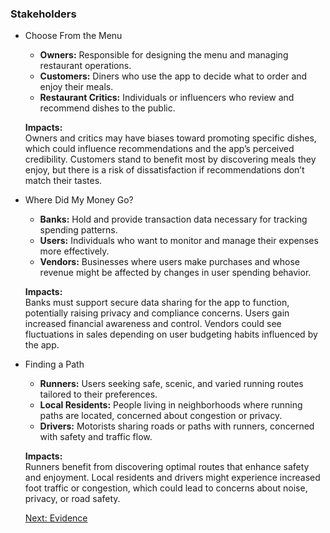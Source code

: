 ### **Stakeholders**

- Choose From the Menu

  - **Owners:** Responsible for designing the menu and managing restaurant operations.
  - **Customers:** Diners who use the app to decide what to order and enjoy their meals.
  - **Restaurant Critics:** Individuals or influencers who review and recommend dishes to the public.

  **Impacts:**  
  Owners and critics may have biases toward promoting specific dishes, which could influence recommendations and the app’s perceived credibility. Customers stand to benefit most by discovering meals they enjoy, but there is a risk of dissatisfaction if recommendations don’t match their tastes.

- Where Did My Money Go?

  - **Banks:** Hold and provide transaction data necessary for tracking spending patterns.
  - **Users:** Individuals who want to monitor and manage their expenses more effectively.
  - **Vendors:** Businesses where users make purchases and whose revenue might be affected by changes in user spending behavior.

  **Impacts:**  
  Banks must support secure data sharing for the app to function, potentially raising privacy and compliance concerns. Users gain increased financial awareness and control. Vendors could see fluctuations in sales depending on user budgeting habits influenced by the app.

- Finding a Path

  - **Runners:** Users seeking safe, scenic, and varied running routes tailored to their preferences.
  - **Local Residents:** People living in neighborhoods where running paths are located, concerned about congestion or privacy.
  - **Drivers:** Motorists sharing roads or paths with runners, concerned with safety and traffic flow.

  **Impacts:**  
  Runners benefit from discovering optimal routes that enhance safety and enjoyment. Local residents and drivers might experience increased foot traffic or congestion, which could lead to concerns about noise, privacy, or road safety. 

  [Next: Evidence](evidence.md)